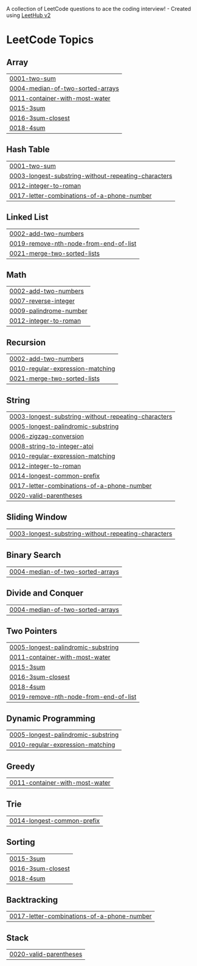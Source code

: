 A collection of LeetCode questions to ace the coding interview! - Created using [LeetHub v2](https://github.com/arunbhardwaj/LeetHub-2.0)
<!---LeetCode Topics Start-->
# LeetCode Topics
## Array
|  |
| ------- |
| [0001-two-sum](https://github.com/yagnesh767/Leetcode/tree/master/0001-two-sum) |
| [0004-median-of-two-sorted-arrays](https://github.com/yagnesh767/Leetcode/tree/master/0004-median-of-two-sorted-arrays) |
| [0011-container-with-most-water](https://github.com/yagnesh767/Leetcode/tree/master/0011-container-with-most-water) |
| [0015-3sum](https://github.com/yagnesh767/Leetcode/tree/master/0015-3sum) |
| [0016-3sum-closest](https://github.com/yagnesh767/Leetcode/tree/master/0016-3sum-closest) |
| [0018-4sum](https://github.com/yagnesh767/Leetcode/tree/master/0018-4sum) |
## Hash Table
|  |
| ------- |
| [0001-two-sum](https://github.com/yagnesh767/Leetcode/tree/master/0001-two-sum) |
| [0003-longest-substring-without-repeating-characters](https://github.com/yagnesh767/Leetcode/tree/master/0003-longest-substring-without-repeating-characters) |
| [0012-integer-to-roman](https://github.com/yagnesh767/Leetcode/tree/master/0012-integer-to-roman) |
| [0017-letter-combinations-of-a-phone-number](https://github.com/yagnesh767/Leetcode/tree/master/0017-letter-combinations-of-a-phone-number) |
## Linked List
|  |
| ------- |
| [0002-add-two-numbers](https://github.com/yagnesh767/Leetcode/tree/master/0002-add-two-numbers) |
| [0019-remove-nth-node-from-end-of-list](https://github.com/yagnesh767/Leetcode/tree/master/0019-remove-nth-node-from-end-of-list) |
| [0021-merge-two-sorted-lists](https://github.com/yagnesh767/Leetcode/tree/master/0021-merge-two-sorted-lists) |
## Math
|  |
| ------- |
| [0002-add-two-numbers](https://github.com/yagnesh767/Leetcode/tree/master/0002-add-two-numbers) |
| [0007-reverse-integer](https://github.com/yagnesh767/Leetcode/tree/master/0007-reverse-integer) |
| [0009-palindrome-number](https://github.com/yagnesh767/Leetcode/tree/master/0009-palindrome-number) |
| [0012-integer-to-roman](https://github.com/yagnesh767/Leetcode/tree/master/0012-integer-to-roman) |
## Recursion
|  |
| ------- |
| [0002-add-two-numbers](https://github.com/yagnesh767/Leetcode/tree/master/0002-add-two-numbers) |
| [0010-regular-expression-matching](https://github.com/yagnesh767/Leetcode/tree/master/0010-regular-expression-matching) |
| [0021-merge-two-sorted-lists](https://github.com/yagnesh767/Leetcode/tree/master/0021-merge-two-sorted-lists) |
## String
|  |
| ------- |
| [0003-longest-substring-without-repeating-characters](https://github.com/yagnesh767/Leetcode/tree/master/0003-longest-substring-without-repeating-characters) |
| [0005-longest-palindromic-substring](https://github.com/yagnesh767/Leetcode/tree/master/0005-longest-palindromic-substring) |
| [0006-zigzag-conversion](https://github.com/yagnesh767/Leetcode/tree/master/0006-zigzag-conversion) |
| [0008-string-to-integer-atoi](https://github.com/yagnesh767/Leetcode/tree/master/0008-string-to-integer-atoi) |
| [0010-regular-expression-matching](https://github.com/yagnesh767/Leetcode/tree/master/0010-regular-expression-matching) |
| [0012-integer-to-roman](https://github.com/yagnesh767/Leetcode/tree/master/0012-integer-to-roman) |
| [0014-longest-common-prefix](https://github.com/yagnesh767/Leetcode/tree/master/0014-longest-common-prefix) |
| [0017-letter-combinations-of-a-phone-number](https://github.com/yagnesh767/Leetcode/tree/master/0017-letter-combinations-of-a-phone-number) |
| [0020-valid-parentheses](https://github.com/yagnesh767/Leetcode/tree/master/0020-valid-parentheses) |
## Sliding Window
|  |
| ------- |
| [0003-longest-substring-without-repeating-characters](https://github.com/yagnesh767/Leetcode/tree/master/0003-longest-substring-without-repeating-characters) |
## Binary Search
|  |
| ------- |
| [0004-median-of-two-sorted-arrays](https://github.com/yagnesh767/Leetcode/tree/master/0004-median-of-two-sorted-arrays) |
## Divide and Conquer
|  |
| ------- |
| [0004-median-of-two-sorted-arrays](https://github.com/yagnesh767/Leetcode/tree/master/0004-median-of-two-sorted-arrays) |
## Two Pointers
|  |
| ------- |
| [0005-longest-palindromic-substring](https://github.com/yagnesh767/Leetcode/tree/master/0005-longest-palindromic-substring) |
| [0011-container-with-most-water](https://github.com/yagnesh767/Leetcode/tree/master/0011-container-with-most-water) |
| [0015-3sum](https://github.com/yagnesh767/Leetcode/tree/master/0015-3sum) |
| [0016-3sum-closest](https://github.com/yagnesh767/Leetcode/tree/master/0016-3sum-closest) |
| [0018-4sum](https://github.com/yagnesh767/Leetcode/tree/master/0018-4sum) |
| [0019-remove-nth-node-from-end-of-list](https://github.com/yagnesh767/Leetcode/tree/master/0019-remove-nth-node-from-end-of-list) |
## Dynamic Programming
|  |
| ------- |
| [0005-longest-palindromic-substring](https://github.com/yagnesh767/Leetcode/tree/master/0005-longest-palindromic-substring) |
| [0010-regular-expression-matching](https://github.com/yagnesh767/Leetcode/tree/master/0010-regular-expression-matching) |
## Greedy
|  |
| ------- |
| [0011-container-with-most-water](https://github.com/yagnesh767/Leetcode/tree/master/0011-container-with-most-water) |
## Trie
|  |
| ------- |
| [0014-longest-common-prefix](https://github.com/yagnesh767/Leetcode/tree/master/0014-longest-common-prefix) |
## Sorting
|  |
| ------- |
| [0015-3sum](https://github.com/yagnesh767/Leetcode/tree/master/0015-3sum) |
| [0016-3sum-closest](https://github.com/yagnesh767/Leetcode/tree/master/0016-3sum-closest) |
| [0018-4sum](https://github.com/yagnesh767/Leetcode/tree/master/0018-4sum) |
## Backtracking
|  |
| ------- |
| [0017-letter-combinations-of-a-phone-number](https://github.com/yagnesh767/Leetcode/tree/master/0017-letter-combinations-of-a-phone-number) |
## Stack
|  |
| ------- |
| [0020-valid-parentheses](https://github.com/yagnesh767/Leetcode/tree/master/0020-valid-parentheses) |
<!---LeetCode Topics End-->